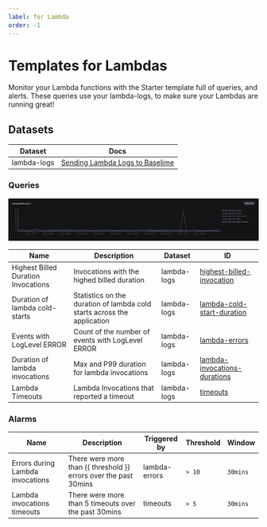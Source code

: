 ```yaml
---
label: for Lambda
order: -1
---
```


# Templates for Lambdas

Monitor your Lambda functions with the Starter template full of queries, and alerts. These queries use your lambda-logs, to make sure your Lambdas are running great!

## Datasets

| Dataset | Docs  |
|---------|-------|
| lambda-logs | [Sending Lambda Logs to Baselime](../sending-data/cloudwatch-logs.md) |

### Queries

![Highest Billed Duration](./highest-billed-duration.png)

| Name | Description | Dataset | ID |
|------|-------------|---------|----|
| Highest Billed Duration Invocations | Invocations with the highed billed duration | lambda-logs | [highest-billed-invocation](https://github.com/Baselime/templates/tree/main/templates/lambda-logs-basics/highest-billed-invocation.yml) |
| Duration of lambda cold-starts | Statistics on the duration of lambda cold starts across the application | lambda-logs | [lambda-cold-start-duration](https://github.com/Baselime/templates/tree/main/templates/lambda-logs-basics/lambda-cold-start-duration.yml)
| Events with LogLevel ERROR | Count of the number of events with LogLevel ERROR | lambda-logs | [lambda-errors](https://github.com/Baselime/templates/tree/main/templates/lambda-logs-basics/lambda-errors.yml)
| Duration of lambda invocations | Max and P99 duration for lambda invocations | lambda-logs | [lambda-invocations-durations](https://github.com/Baselime/templates/tree/main/templates/lambda-logs-basics/lambda-invocations-durations.yml)
| Lambda Timeouts| Lambda Invocations that reported a timeout | lambda-logs | [timeouts](https://github.com/Baselime/templates/tree/main/templates/lambda-logs-basics/timeouts.yml)

### Alarms

| Name | Description | Triggered by  | Threshold | Window |
|------|-------------|----------------|----------|--------|
| Errors during Lambda invocations | There were more than {{ threshold }} errors over the past 30mins | lambda-errors | `> 10` | `30mins` |
| Lambda invocations timeouts | There were more than 5 timeouts over the past 30mins | timeouts | `> 5` | `30mins` |
